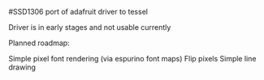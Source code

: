 #SSD1306 port of adafruit driver to tessel

Driver is in early stages and not usable currently

Planned roadmap:

Simple pixel font rendering (via espurino font maps)
Flip pixels
Simple line drawing